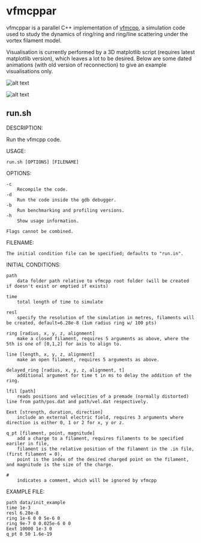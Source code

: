 vfmcppar
==============
vfmcppar is a parallel C++ implementation of [vfmcpp](http://www.github.com/charmedxi/vfmcpp), a simulation code used to study the dynamics of ring/ring and ring/line scattering under the vortex filament model.

Visualisation is currently performed by a 3D matplotlib script (requires latest matplotlib version), which leaves a lot to be desired. Below are some dated animations (with old version of reconnection) to give an example visualisations only.

 ![alt text](http://giant.gfycat.com/AmbitiousPlushBetafish.gif "4 ring reconnection")

 ![alt text](http://giant.gfycat.com/ZigzagDelightfulBuzzard.gif "Highly distorted string colliding with ring")

run.sh
---------

DESCRIPTION:

Run the vfmcpp code.

USAGE:

	run.sh [OPTIONS] [FILENAME]

OPTIONS:        

	-c
		Recompile the code.
	-d
		Run the code inside the gdb debugger.
	-b 
		Run benchmarking and profiling versions.
	-h
		Show usage information.

	Flags cannot be combined.

FILENAME:

	The initial condition file can be specified; defaults to "run.in".

INITIAL CONDITIONS: 

	path 
		data folder path relative to vfmcpp root folder (will be created if doesn't exist or emptied if exists)
	
	time	
		total length of time to simulate
	
	resl	
		specify the resolution of the simulation in metres, filaments will be created, default=6.28e-8 (1um radius ring w/ 100 pts) 

	ring [radius, x, y, z, alignment]
		make a closed filament, requires 5 arguments as above, where the 5th is one of [0,1,2] for axis to align to.

	line [length, x, y, z, alignment]
		make an open filament, requires 5 arguments as above.
	
	delayed_ring [radius, x, y, z, alignment, t]
		additional argument for time t in ms to delay the addition of the ring.

	lfil [path]
		reads positions and velocities of a premade (normally distorted) line from path/pos.dat and path/vel.dat respectively.

	Eext [strength, duration, direction]
		include an external electric field, requires 3 arguments where direction is either 0, 1 or 2 for x, y or z.

	q_pt [filament, point, magnitude]
		add a charge to a filament, requires filaments to be specified eariler in file, 
		filament is the relative position of the filament in the .in file, (first filament = 0), 
		point is the index of the desired charged point on the filament, and magnitude is the size of the charge.

	#
		indicates a comment, which will be ignored by vfmcpp

EXAMPLE FILE:
	
	path data/init_example
	time 1e-3
	resl 6.28e-8
	ring 1e-6 0 0 5e-6 0 
	ring 9e-7 0 0.025e-6 0 0
	Eext 10000 1e-3 0 
	q_pt 0 50 1.6e-19
